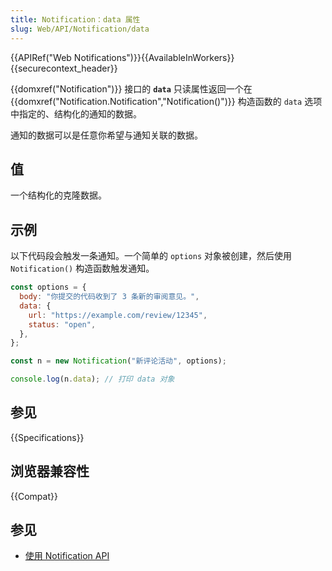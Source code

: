 ```yaml
---
title: Notification：data 属性
slug: Web/API/Notification/data
---
```


{{APIRef("Web Notifications")}}{{AvailableInWorkers}}{{securecontext_header}}

{{domxref("Notification")}} 接口的 **`data`** 只读属性返回一个在 {{domxref("Notification.Notification","Notification()")}} 构造函数的 `data` 选项中指定的、结构化的通知的数据。

通知的数据可以是任意你希望与通知关联的数据。

## 值

一个结构化的克隆数据。

## 示例

以下代码段会触发一条通知。一个简单的 `options` 对象被创建，然后使用 `Notification()` 构造函数触发通知。

```js
const options = {
  body: "你提交的代码收到了 3 条新的审阅意见。",
  data: {
    url: "https://example.com/review/12345",
    status: "open",
  },
};

const n = new Notification("新评论活动", options);

console.log(n.data); // 打印 data 对象
```

## 参见

{{Specifications}}

## 浏览器兼容性

{{Compat}}

## 参见

- [使用 Notification API](/zh-CN/docs/Web/API/Notifications_API/Using_the_Notifications_API)

